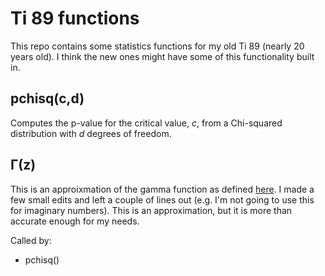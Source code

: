 # Ti 89 functions

This repo contains some statistics functions for my old Ti 89 (nearly 20 years old). I think the new ones might have some of this functionality built in.

## pchisq(c,d)
Computes the p-value for the critical value, *c*, from a Chi-squared distribution with *d* degrees of freedom.

## Γ(z)
This is an approixmation of the gamma function as defined [here](http://www.rskey.org/CMS/8-programmable-calculators?start=268). I made a few small edits and left a couple of lines out (e.g. I'm not going to use this for imaginary numbers). This is an approximation, but it is more than accurate enough for my needs.

Called by:
* pchisq()
